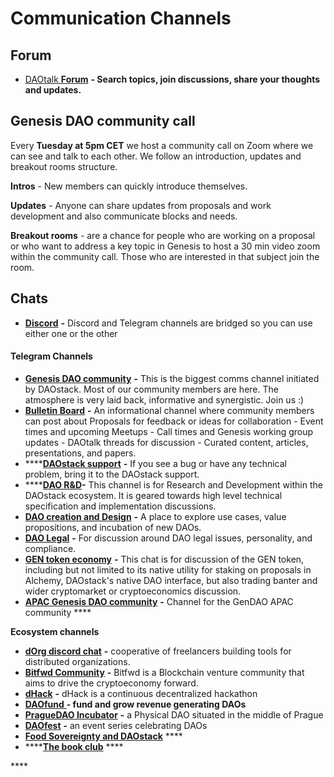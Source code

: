 # Communication Channels

## **Forum**

* [DAOtalk **Forum**](https://daotalk.org/%20) **- Search topics, join discussions, share your thoughts and updates.** 

## Genesis DAO community call

Every **Tuesday at 5pm CET** we host a community call on Zoom where we can see and talk to each other. We follow an introduction, updates and breakout rooms structure.

**Intros** - New members can quickly introduce themselves. 

**Updates** - Anyone can share updates from proposals and work development and also communicate blocks and needs. 

**Breakout rooms** - are a chance for people who are working on a proposal or who want to address a key topic in Genesis to host a 30 min video zoom within the community call. Those who are interested in that subject join the room. 

## Chats

* [**Discord**](https://daotalk.org/%20) **-** Discord and Telegram channels are bridged so you can use either one or the other

#### **Telegram Channels** 

* [**Genesis DAO community**](https://t.me/joinchat/ICRVPUXV0YNhAVGHsTqLHg) **-** This is the biggest comms channel initiated by DAOstack. Most of our community members are here. The atmosphere is very laid back, informative and synergistic. Join us :\) 
* [**Bulletin Board**](https://t.me/daobulletin%20) **-** An informational channel where community members can post about Proposals for feedback or ideas for collaboration - Event times and upcoming Meetups - Call times and Genesis working group updates - DAOtalk threads for discussion - Curated content, articles, presentations, and papers.
* \*\*\*\*[**DAOstack support**](https://t.me/joinchat/ICRVPVBYJWaL9uJl1fiMQw%20) **-** If you see a bug or have any technical problem, bring it to the DAOstack support. 
* \*\*\*\*[**DAO R&D**](https://t.me/joinchat/ICRVPUzd7gZ-AHnJZLfdhg)**-** This channel is for Research and Development within the DAOstack ecosystem. It is geared towards high level technical specification and implementation discussions.  
* [**DAO creation and Design**](https://t.me/joinchat/ICRVPU56moSdlp1N2gJqsg) **-** A place to explore use cases, value propositions, and incubation of new DAOs.
* [**DAO Legal**](https://t.me/joinchat/ICRVPRbsfBQv2--PRfuunA%20) **-** For discussion around DAO legal issues, personality, and compliance.
* [**GEN token economy**](%20https://t.me/daostackcommunity%20) **-** This chat is for discussion of the GEN token, including but not limited to its native utility for staking on proposals in Alchemy, DAOstack's native DAO interface, but also trading banter and wider cryptomarket or cryptoeconomics discussion.
* [**APAC Genesis DAO community**](https://t.me/joinchat/IcCaWU6osO6LNbUXFYB6-Q%20) **-** Channel for the GenDAO APAC community ****

**Ecosystem channels** 

* [**dOrg discord chat**](https://discordapp.com/channels/544647726982365194/544647726982365197) **-** cooperative of freelancers building tools for distributed organizations.
* [**Bitfwd Community**](https://t.me/bitfwd%20) **-** Bitfwd is a Blockchain venture community that aims to drive the cryptoeconomy forward.
* [**dHack**](https://t.me/dHack0%20) **-** dHack is a continuous decentralized hackathon 
* [**DAOfund** ](https://www.thedaofund.net/) **- fund and grow revenue generating DAOs**
* [**PragueDAO Incubator**](https://discord.gg/eqZzG6S) **-** a Physical DAO situated in the middle of Prague
* [**DAOfest**](https://t.me/festdao)  **-** an event series celebrating DAOs 
* [**Food Sovereignty and DAOstack**](https://t.me/sovereignfooddao)  ****
* \*\*\*\*[**The book club**](%20https://t.me/joinchat/ICRVPUUi5yGw6TiLBxlXKg%20) ****

\*\*\*\*

